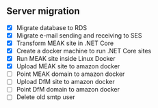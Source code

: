 ## Server migration

- [x] Migrate database to RDS
- [x] Migrate e-mail sending and receiving to SES
- [x] Transform MEAK site in .NET Core
- [x] Create a docker machine to run .NET Core sites
- [x] Run MEAK site inside Linux Docker
- [x] Upload MEAK site to amazon docker
- [ ] Point MEAK domain to amazon docker
- [ ] Upload DfM site to amazon docker
- [ ] Point DfM domain to amazon docker
- [ ] Delete old smtp user
